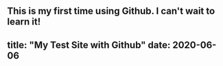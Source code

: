 This is my first time using Github. I can't wait to learn it!
---
title: "My Test Site with Github"
date: 2020-06-06
---

